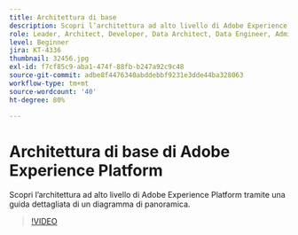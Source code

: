 ```yaml
---
title: Architettura di base
description: Scopri l’architettura ad alto livello di Adobe Experience Platform tramite una guida dettagliata di un diagramma di panoramica.
role: Leader, Architect, Developer, Data Architect, Data Engineer, Admin, User
level: Beginner
jira: KT-4336
thumbnail: 32456.jpg
exl-id: f7cf85c9-aba1-474f-88fb-b247a92c9c48
source-git-commit: adbe8f4476340abddebbf9231e3dde44ba328063
workflow-type: tm+mt
source-wordcount: '40'
ht-degree: 80%

---
```


# Architettura di base di Adobe Experience Platform

Scopri l’architettura ad alto livello di Adobe Experience Platform tramite una guida dettagliata di un diagramma di panoramica.

>[!VIDEO](https://video.tv.adobe.com/v/32456?quality=12&learn=on)


